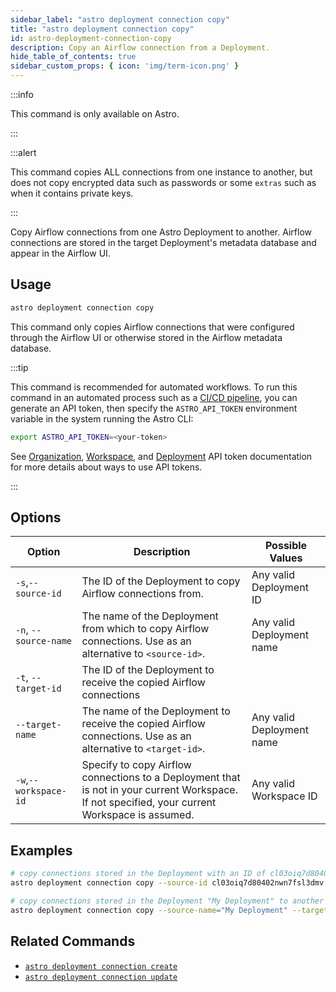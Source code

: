 ```yaml
---
sidebar_label: "astro deployment connection copy"
title: "astro deployment connection copy"
id: astro-deployment-connection-copy
description: Copy an Airflow connection from a Deployment.
hide_table_of_contents: true
sidebar_custom_props: { icon: 'img/term-icon.png' }
---
```


:::info

This command is only available on Astro.

:::

:::alert

This command copies ALL connections from one instance to another, but does not copy encrypted data such as passwords or some `extras` such as when it contains private keys.

:::

Copy Airflow connections from one Astro Deployment to another. Airflow connections are stored in the target Deployment's metadata database and appear in the Airflow UI.

## Usage

```sh
astro deployment connection copy
```

This command only copies Airflow connections that were configured through the Airflow UI or otherwise stored in the Airflow metadata database.

:::tip

This command is recommended for automated workflows. To run this command in an automated process such as a [CI/CD pipeline](set-up-ci-cd.md), you can generate an API token, then specify the `ASTRO_API_TOKEN` environment variable in the system running the Astro CLI:

```bash
export ASTRO_API_TOKEN=<your-token>
```

See [Organization](organization-api-tokens.md), [Workspace](workspace-api-tokens.md), and [Deployment](deployment-api-tokens.md) API token documentation for more details about ways to use API tokens.

:::

## Options

| Option                         | Description                                                                            | Possible Values                                                                |
| ------------------------------ | -------------------------------------------------------------------------------------- | ------------------------------------------------------------------------------ |
| `-s`,`--source-id`           |    The ID of the Deployment to copy Airflow connections from.                                             | Any valid Deployment ID |
| `-n`, `--source-name` | The name of the Deployment from which to copy Airflow connections. Use as an alternative to `<source-id>`. | Any valid Deployment name                                            |
| `-t`, `--target-id` | The ID of the Deployment to receive the copied Airflow connections                                     |
| `--target-name` | The name of the Deployment to receive the copied Airflow connections.  Use as an alternative to `<target-id>`. | Any valid Deployment name                                            |
| `-w`,`--workspace-id`          | Specify to copy Airflow connections to a Deployment that is not in your current Workspace. If not specified, your current Workspace is assumed.          | Any valid Workspace ID                                                         |

## Examples

```bash
# copy connections stored in the Deployment with an ID of cl03oiq7d80402nwn7fsl3dmv to a deployment with an ID of cl03oiq7d80402nwn7fsl3dcd
astro deployment connection copy --source-id cl03oiq7d80402nwn7fsl3dmv --target cl03oiq7d80402nwn7fsl3dcd

# copy connections stored in the Deployment "My Deployment" to another Deployment "My Other Deployment"
astro deployment connection copy --source-name="My Deployment" --target-name="My Other Deployment"
```

## Related Commands

- [`astro deployment connection create`](cli/astro-deployment-connection-create.md)
- [`astro deployment connection update`](cli/astro-deployment-connection-update.md)
